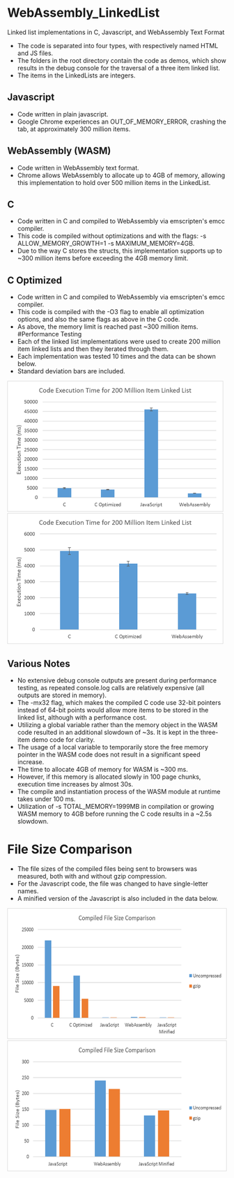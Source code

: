 # WebAssembly_LinkedList
Linked list implementations in C, Javascript, and WebAssembly Text Format

- The code is separated into four types, with respectively named HTML and JS files.
- The folders in the root directory contain the code as demos, which show results in the debug console for the traversal of a three item linked list.
- The items in the LinkedLists are integers.
## Javascript
- Code written in plain javascript.
- Google Chrome experiences an OUT_OF_MEMORY_ERROR, crashing the tab, at approximately 300 million items.
## WebAssembly (WASM)
- Code written in WebAssembly text format.
- Chrome allows WebAssembly to allocate up to 4GB of memory, allowing this implementation to hold over 500 million items in the LinkedList.
## C
- Code written in C and compiled to WebAssembly via emscripten's emcc compiler.
- This code is compiled without optimizations and with the flags: -s ALLOW_MEMORY_GROWTH=1 -s MAXIMUM_MEMORY=4GB.
- Due to the way C stores the structs, this implementation supports up to ~300 million items before exceeding the 4GB memory limit.
## C Optimized
- Code written in C and compiled to WebAssembly via emscripten's emcc compiler.
- This code is compiled with the -O3 flag to enable all optimization options, and also the same flags as above in the C code.
- As above, the memory limit is reached past ~300 million items.
#Performance Testing
- Each of the linked list implementations were used to create 200 million item linked lists and then they iterated through them.
- Each implementation was tested 10 times and the data can be shown below.
- Standard deviation bars are included.

<img src="performance_testing/chart1.png" alt="All 4 Performance Comparison" height="300px"/>
<img src="performance_testing/chart2.png" alt="Javascript-Excluded Performance Comparison" height="300px"/>

## Various Notes
- No extensive debug console outputs are present during performance testing, as repeated console.log calls are relatively expensive (all outputs are stored in memory).
- The -mx32 flag, which makes the compiled C code use 32-bit pointers instead of 64-bit points would allow more items to be stored in the linked list, although with a performance cost.
- Utilizing a global variable rather than the memory object in the WASM code resulted in an additional slowdown of ~3s. It is kept in the three-item demo code for clarity.
- The usage of a local variable to temporarily store the free memory pointer in the WASM code does not result in a significant speed increase.
- The time to allocate 4GB of memory for WASM is ~300 ms.
- However, if this memory is allocated slowly in 100 page chunks, execution time increases by almost 30s.
- The compile and instantiation process of the WASM module at runtime takes under 100 ms.
- Utilization of -s TOTAL_MEMORY=1999MB in compilation or growing WASM memory to 4GB before running the C code results in a ~2.5s slowdown.

# File Size Comparison
- The file sizes of the compiled files being sent to browsers was measured, both with and without gzip compression.
- For the Javascript code, the file was changed to have single-letter names.
- A minified version of the Javascript is also included in the data below.

<img src="file_sizes/chart1.png" alt="All 5 File Size Comparison" height="300px"/>
<img src="file_sizes/chart2.png" alt="C-Excluded File Size Comparison" height="300px"/>
